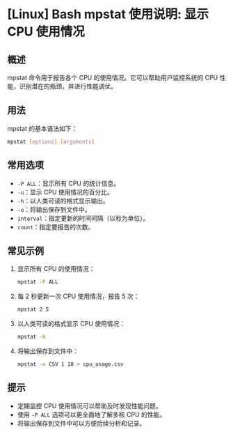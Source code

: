 # [Linux] Bash mpstat 使用说明: 显示 CPU 使用情况

## 概述
mpstat 命令用于报告各个 CPU 的使用情况。它可以帮助用户监控系统的 CPU 性能，识别潜在的瓶颈，并进行性能调优。

## 用法
mpstat 的基本语法如下：

```bash
mpstat [options] [arguments]
```

## 常用选项
- `-P ALL`：显示所有 CPU 的统计信息。
- `-u`：显示 CPU 使用情况的百分比。
- `-h`：以人类可读的格式显示输出。
- `-o`：将输出保存到文件中。
- `interval`：指定更新的时间间隔（以秒为单位）。
- `count`：指定要报告的次数。

## 常见示例
1. 显示所有 CPU 的使用情况：

   ```bash
   mpstat -P ALL
   ```

2. 每 2 秒更新一次 CPU 使用情况，报告 5 次：

   ```bash
   mpstat 2 5
   ```

3. 以人类可读的格式显示 CPU 使用情况：

   ```bash
   mpstat -h
   ```

4. 将输出保存到文件中：

   ```bash
   mpstat -o CSV 1 10 > cpu_usage.csv
   ```

## 提示
- 定期监控 CPU 使用情况可以帮助及时发现性能问题。
- 使用 `-P ALL` 选项可以更全面地了解多核 CPU 的性能。
- 将输出保存到文件中可以方便后续分析和记录。